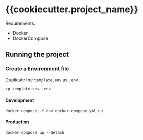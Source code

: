 # {{cookiecutter.project_name}}

Requirements:
- Docker
- DockerCompose

## Running the project

### Create a Environment file
Duplicate the `template.env` as `.env`. 
```shell
cp template.env .env
```

#### Development
```shell
docker-compose -f dev.docker-compose.yml up
```


#### Production
```shell
docker-compose up --detach
```
